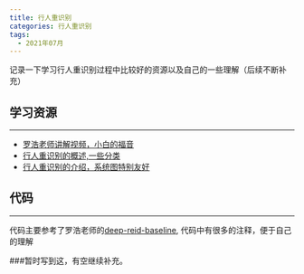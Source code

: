 ```yaml
---
title: 行人重识别
categories: 行人重识别
tags:
  - 2021年07月
---
```


记录一下学习行人重识别过程中比较好的资源以及自己的一些理解（后续不断补充）

## 学习资源

---

* [罗浩老师讲解视频，小白的福音](https://www.bilibili.com/video/BV1Pg4y1q7sN?p=47)
* [行人重识别的概述,一些分类](https://blog.csdn.net/qq_30121457/article/details/108918512?utm_medium=distribute.pc_relevant.none-task-blog-2%7Edefault%7EBlogCommendFromMachineLearnPai2%7Edefault-3.baidujs&depth_1-utm_source=distribute.pc_relevant.none-task-blog-2%7Edefault%7EBlogCommendFromMachineLearnPai2%7Edefault-3.baidujs)
* [行人重识别的介绍，系统图特别友好](https://blog.csdn.net/qq_37747189/article/details/109551330?utm_medium=distribute.pc_relevant.none-task-blog-2%7Edefault%7EBlogCommendFromBaidu%7Edefault-7.baidujs&depth_1-utm_source=distribute.pc_relevant.none-task-blog-2%7Edefault%7EBlogCommendFromBaidu%7Edefault-7.baidujs)

## 代码

---

代码主要参考了罗浩老师的[deep-reid-baseline](https://github.com/michuanhaohao/deep-person-reid), 代码中有很多的注释，便于自己的理解

###暂时写到这，有空继续补充。
